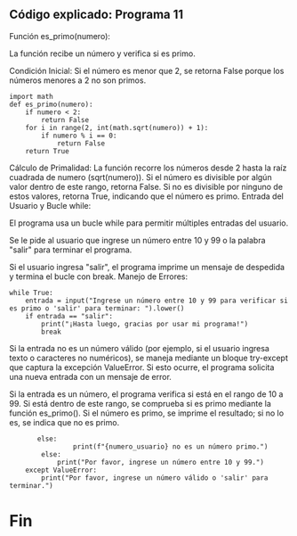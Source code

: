 ## Código explicado: Programa 11



Función es_primo(numero):

La función recibe un número y verifica si es primo.


Condición Inicial: Si el número es menor que 2, se retorna False porque los números menores a 2 no son primos.

```
import math
def es_primo(numero):
    if numero < 2:
        return False   
    for i in range(2, int(math.sqrt(numero)) + 1):
        if numero % i == 0:
            return False   
    return True  

```

Cálculo de Primalidad: La función recorre los números desde 2 hasta la raíz cuadrada de numero (sqrt(numero)). Si el número es divisible por algún
valor dentro de este rango, retorna False. Si no es divisible por ninguno de estos valores, retorna True, indicando que el número es primo.
Entrada del Usuario y Bucle while:


El programa usa un bucle while para permitir múltiples entradas del usuario.


Se le pide al usuario que ingrese un número entre 10 y 99 o la palabra "salir" para terminar el programa.


Si el usuario ingresa "salir", el programa imprime un mensaje de despedida y termina el bucle con break.
Manejo de Errores:

```
while True:
    entrada = input("Ingrese un número entre 10 y 99 para verificar si es primo o 'salir' para terminar: ").lower()  
    if entrada == "salir":
        print("¡Hasta luego, gracias por usar mi programa!")
        break
```

Si la entrada no es un número válido (por ejemplo, si el usuario ingresa texto o caracteres no numéricos), se maneja mediante un bloque try-except que captura la excepción ValueError. Si esto ocurre, el programa solicita una nueva entrada con un mensaje de error.


Si la entrada es un número, el programa verifica si está en el rango de 10 a 99. Si está dentro de este rango, se comprueba si es primo mediante la función es_primo(). Si el número es primo, se imprime el resultado; si no lo es, se indica que no es primo.

```
       else:
                print(f"{numero_usuario} no es un número primo.")
        else:
            print("Por favor, ingrese un número entre 10 y 99.")
    except ValueError:
        print("Por favor, ingrese un número válido o 'salir' para terminar.")

```
# Fin

